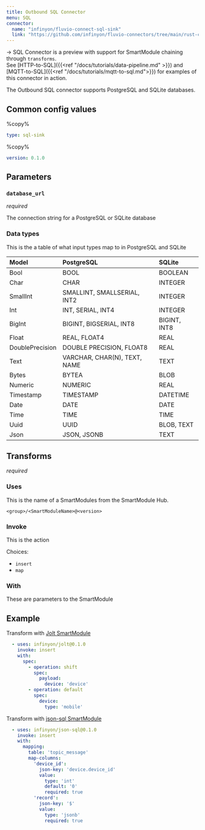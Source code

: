 ```yaml
---
title: Outbound SQL Connector 
menu: SQL 
connector:
  name: "infinyon/fluvio-connect-sql-sink"
  link: "https://github.com/infinyon/fluvio-connectors/tree/main/rust-connectors/sinks/sql"
---
```


-> SQL Connector is a preview with support for SmartModule chaining through `transforms`.<br>See [HTTP-to-SQL]({{<ref "/docs/tutorials/data-pipeline.md" >}}) and [MQTT-to-SQL]({{<ref "/docs/tutorials/mqtt-to-sql.md">}}) for examples of this connector in action.

The Outbound SQL connector supports PostgreSQL and SQLite databases.

## Common config values

%copy%
```yaml
type: sql-sink
```

%copy%
```yaml
version: 0.1.0
```

## Parameters

### `database_url`
*required*

The connection string for a PostgreSQL or SQLite database

### Data types

This is the a table of what input types map to in PostgreSQL and SQLite

| Model           | PostgreSQL                   | SQLite       |                                          
|:----------------|:-----------------------------|:-------------|
| Bool            | BOOL                         | BOOLEAN      |
| Char            | CHAR                         | INTEGER      |
| SmallInt        | SMALLINT, SMALLSERIAL, INT2  | INTEGER      |
| Int             | INT, SERIAL, INT4            | INTEGER      |
| BigInt          | BIGINT, BIGSERIAL, INT8      | BIGINT, INT8 |
| Float           | REAL, FLOAT4                 | REAL         |
| DoublePrecision | DOUBLE PRECISION, FLOAT8     | REAL         |
| Text            | VARCHAR, CHAR(N), TEXT, NAME | TEXT         |
| Bytes           | BYTEA                        | BLOB         |
| Numeric         | NUMERIC                      | REAL         |
| Timestamp       | TIMESTAMP                    | DATETIME     |
| Date            | DATE                         | DATE         |
| Time            | TIME                         | TIME         |
| Uuid            | UUID                         | BLOB, TEXT   |
| Json            | JSON, JSONB                  | TEXT         |

## Transforms
*required*

### Uses
This is the name of a SmartModules from the SmartModule Hub.

`<group>/<SmartModuleName>@<version>`

### Invoke
This is the action 

Choices:
- `insert`
- `map`

### With 
These are parameters to the SmartModule

## Example

Transform with [Jolt SmartModule](https://github.com/infinyon/fluvio-connectors/blob/308ca0ec6e195210a86724ff8b0a32f6897c7b93/smartmodules/jolt/)
```yaml
  - uses: infinyon/jolt@0.1.0
    invoke: insert
    with:
      spec:
        - operation: shift
          spec:
            payload:
              device: 'device'
        - operation: default
          spec:
            device:
              type: 'mobile'
```

Transform with [json-sql SmartModule](https://github.com/infinyon/fluvio-connectors/blob/308ca0ec6e195210a86724ff8b0a32f6897c7b93/smartmodules/json-sql)
```yaml
  - uses: infinyon/json-sql@0.1.0
    invoke: insert
    with:
      mapping:
        table: 'topic_message'
        map-columns:
          'device_id':
            json-key: 'device.device_id'
            value:
              type: 'int'
              default: '0'
              required: true
          'record':
            json-key: '$'
            value:
              type: 'jsonb'
              required: true
```
